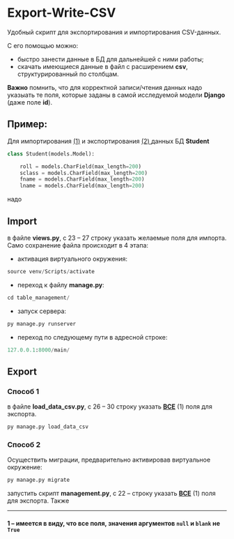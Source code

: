 # Export-Write-CSV

Удобный скрипт для экспортирования и импортирования CSV-данных.  

С его помощью можно:

- быстро занести данные в БД для дальнейшей с ними работы;
- скачать имеющиеся данные в файл с расширением **csv**, структурированный по столбцам.  

**Важно** помнить, что для корректной записи/чтения данных надо указыать те поля, которые заданы в самой исследуемой модели **Django** (даже поле **id**).

## Пример:

Для импортирования [(1)](#Import) и экспортирования [(2) ](#Export) данных БД **Student**
<a name="Import"/><a name="Export"/>

```py
class Student(models.Model):

    roll = models.CharField(max_length=200)
    sclass = models.CharField(max_length=200)
    fname = models.CharField(max_length=200)
    lname = models.CharField(max_length=200)
```

надо

## Import

в файле **views.py**, с 23 – 27 строку указать желаемые поля для импорта. Само сохранение файла происходит в 4 этапа:

- активация виртуального окружения:

```py
source venv/Scripts/activate
```  

- переход к файлу **manage.py**:

```py
cd table_management/
```

- запуск сервера:

```py
py manage.py runserver
```

- переход по следующему пути в адресной строке:

```py
127.0.0.1:8000/main/
```

## Export

### Способ 1

в файле **load_data_csv.py**, с 26 – 30 строку указать [**ВСЕ**](#1) (1) поля для экспорта.

```py
py manage.py load_data_csv
```

### Способ 2

Осуществить миграции, предварительно активировав виртуальное окружение:

```py
py manage.py migrate
```

запустить скрипт **management.py**, с 22 –  строку указать [**ВСЕ**](#1) (1) поля для экспорта. Также
<a name="1"/>
___

#### 1 – имеется в виду, что все поля, значения аргументов `null` и `blank` не `True`
